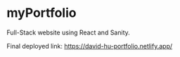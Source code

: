 # myPortfolio

Full-Stack website using React and Sanity.

Final deployed link: https://david-hu-portfolio.netlify.app/

